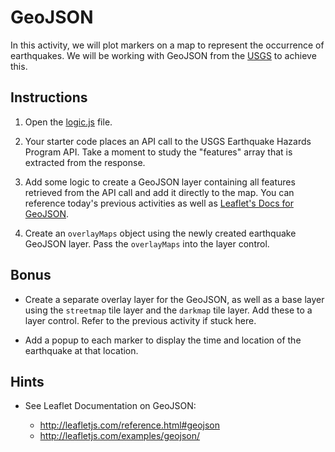 # GeoJSON

In this activity, we will plot markers on a map to represent the occurrence of earthquakes. We will be working with GeoJSON from the [USGS](http://earthquake.usgs.gov) to achieve this.

## Instructions

1. Open the [logic.js](Unsolved/logic.js) file.

2. Your starter code places an API call to the USGS Earthquake Hazards Program API. Take a moment to study the "features" array that is extracted from the response.

3. Add some logic to create a GeoJSON layer containing all features retrieved from the API call and add it directly to the map. You can reference today's previous activities as well as [Leaflet's Docs for GeoJSON](http://leafletjs.com/examples/geojson/).

4. Create an `overlayMaps` object using the newly created earthquake GeoJSON layer. Pass the `overlayMaps` into the layer control.

## Bonus

* Create a separate overlay layer for the GeoJSON, as well as a base layer using the `streetmap` tile layer and the `darkmap` tile layer. Add these to a layer control. Refer to the previous activity if stuck here.

* Add a popup to each marker to display the time and location of the earthquake at that location.

## Hints

* See Leaflet Documentation on GeoJSON:

  * <http://leafletjs.com/reference.html#geojson>
  * <http://leafletjs.com/examples/geojson/>
